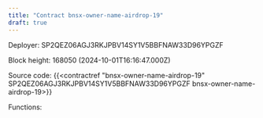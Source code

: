 ```yaml
---
title: "Contract bnsx-owner-name-airdrop-19"
draft: true
---
```

Deployer: SP2QEZ06AGJ3RKJPBV14SY1V5BBFNAW33D96YPGZF


 



Block height: 168050 (2024-10-01T16:16:47.000Z)

Source code: {{<contractref "bnsx-owner-name-airdrop-19" SP2QEZ06AGJ3RKJPBV14SY1V5BBFNAW33D96YPGZF bnsx-owner-name-airdrop-19>}}

Functions:



